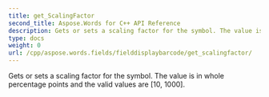 ```yaml
---
title: get_ScalingFactor
second_title: Aspose.Words for C++ API Reference
description: Gets or sets a scaling factor for the symbol. The value is in whole percentage points and the valid values are [10, 1000]. 
type: docs
weight: 0
url: /cpp/aspose.words.fields/fielddisplaybarcode/get_scalingfactor/
---
```


Gets or sets a scaling factor for the symbol. The value is in whole percentage points and the valid values are [10, 1000]. 

